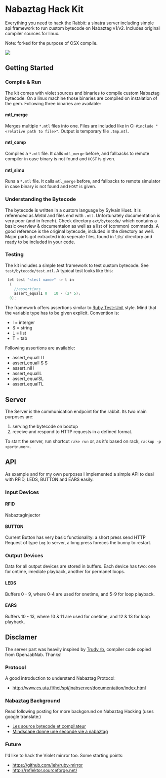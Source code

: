 # Nabaztag Hack Kit

Everything you need to hack the Rabbit: a sinatra server including simple api framework to run custom bytecode on Nabaztag v1/v2. Includes original compiler sources for linux.

Note: forked for the purpose of OSX compile.

![](http://github.com/ztalbot2000/NabaztagHackKit.png)

## Getting Started

### Compile & Run

The kit comes with violet sources and binaries to compile custom Nabaztag bytecode. On a linux machine those binaries are compiled on instalation of the gem. Following three binaries are available:

#### mtl_merge

Merges multiple `*.mtl` files into one. Files are included like in C: `#include "<relative path to file>"`. Output is temporary file `.tmp.mtl`.

#### mtl_comp

Compiles a `*.mtl` file. It calls `mtl_merge` before, and fallbacks to remote compiler in case binary is not found and `HOST` is given.

#### mtl_simu

Runs a `*.mtl` file. It calls `mtl_merge` before, and fallbacks to remote simulator in case binary is not found and `HOST` is given.


### Understanding the Bytecode

The bytecode is written in a custom language by Sylvain Huet. It is referenced as _Metal_ and files end with `.mtl`. Unfortunately documentation is very poor (and in french). Check directory `ext/bytecode/` which contains a basic overview & documentaion as well as a list of (common) commands. A good reference is the original bytecode, included in the directory as well. Major parts got extracted into seperate files, found in `lib/` directory and ready to be included in your code.

### Testing

The kit includes a simple test framework to test custom bytecode. See `test/bytecode/test.mtl`. A typical test looks like this:

```c
 let test "<test name>" -> t in
  (
    //assertions
    assert_equalI 0   10 - (2* 5);
  0);
```

The framework offers assertions similar to [Ruby Test::Unit](http://ruby-doc.org/stdlib-1.9.3/libdoc/test/unit/rdoc/Test/Unit.html) style. Mind that the variable type has to be given
explicit. Convention is:

  * I = interger
  * S = string
  * L = list
  * T = tab

Following assertions are available:

  * assert_equalI I I
  * assert_equalI S S
  * assert_nil I
  * assert_equalIL
  * assert_equalSL
  * assert_equalTL


## Server

The Server is the communication endpoint for the rabbit. Its two main purposes are:

  1. serving the bytecode on bootup
  2. receive and respond to HTTP requests in a defined format.

To start the server, run shortcut `rake run` or, as it's based on rack, `rackup -p <portnumer>`.


## API
As example and for my own purposes I implemented a simple API to deal with RFID, LEDS, BUTTON and EARS easily.

### Input Devices

#### RFID
NabaztagInjector


#### BUTTON
Current Button has very basic functionality: a short press send HTTP Request of type `Log` to server, a long
press foreces the bunny to restart.

### Output Devices
Data for all output devices are stored in buffers. Each device has two: one for ontime, imediate playback, another for permanet loops.

#### LEDS
Buffers 0 - 9, where 0-4 are used for onetime, and 5-9 for loop playback.

#### EARS
Buffers 10 - 13, where 10 & 11 are used for onetime, and 12 & 13 for loop playback.



## Disclamer

The server part was heavily inspired by [Trudy.rb](https://github.com/quimarche/trudy/blob/master/trudy.rb), compiler code copied from OpenJabNab.
Thanks!


### Protocol
A good introduction to understand Nabaztag Protocol:

  * http://www.cs.uta.fi/hci/spi/jnabserver/documentation/index.html


### Nabaztag Background
Read following posting for more backgorund on Nabaztag Hacking (uses google translate:)

  * [Les source bytecode et compilateur](http://translate.googleusercontent.com/translate_c?hl=en&rurl=translate.google.com&sl=fr&tl=en&twu=1&u=http://nabaztag.forumactif.fr/t13241p30-les-sources-bytecode-et-compilateur&usg=ALkJrhjLTbx1GMfSUgwhdjES1LzlE07HZQ#338060)
  * [Mindscape donne une seconde vie a nabaztag](http://translate.google.com/translate?hl=en&sl=fr&tl=en&u=http%3A%2F%2Fwww.planete-domotique.com%2Fblog%2F2011%2F08%2F07%2Fmindscape-donne-une-seconde-vie-a-nabaztag%2F)


### Future
I'd like to hack the Violet mir:ror too. Some starting points:

  * https://github.com/leh/ruby-mirror
  * http://reflektor.sourceforge.net/


